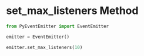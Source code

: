 # set_max_listeners Method

```py
from PyEventEmitter import EventEmitter

emitter = EventEmitter()

emitter.set_max_listeners(10)
```